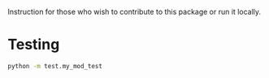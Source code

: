 

Instruction for those who wish to contribute to this package or run it locally.

# Testing

``` sh
python -m test.my_mod_test
```